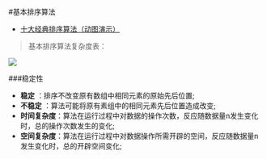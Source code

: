 #基本排序算法

- [十大经典排序算法（动图演示）](https://www.cnblogs.com/onepixel/articles/7674659.html)

> 基本排序算法复杂度表：

![](https://images2018.cnblogs.com/blog/849589/201804/849589-20180402133438219-1946132192.png)


###稳定性

- **稳定** ：排序不改变原有数组中相同元素的原始先后位置;
- **不稳定** ：算法可能将原有素组中的相同元素先后位置造成改变;
- **时间复杂度**：算法在运行过程中对数据的操作次数，反应随数据量n发生变化时，总的操作次数发生的变化;
- **空间复杂度**：算法在运行过程中对数据操作所需开辟的空间，反应随数据量n发生变化时，总的开辟空间变化;
